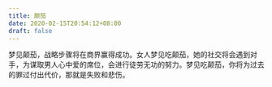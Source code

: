 ```yaml
---
title: 颠茄
date: 2020-02-15T20:54:12+08:00
draft: false
---
```


梦见颠茄，战略步骤将在商界赢得成功。女人梦见吃颠茄，她的社交将会遇到对手，为谋取男人心中爱的席位，会进行徒劳无功的努力。梦见吃颠茄，你将为过去的罪过付出代价，那就是失败和悲伤。